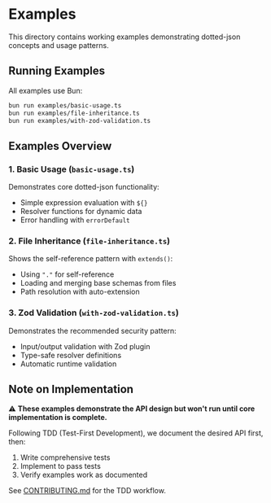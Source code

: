 # Examples

This directory contains working examples demonstrating dotted-json concepts and usage patterns.

## Running Examples

All examples use Bun:

```bash
bun run examples/basic-usage.ts
bun run examples/file-inheritance.ts
bun run examples/with-zod-validation.ts
```

## Examples Overview

### 1. Basic Usage (`basic-usage.ts`)
Demonstrates core dotted-json functionality:
- Simple expression evaluation with `${}`
- Resolver functions for dynamic data
- Error handling with `errorDefault`

### 2. File Inheritance (`file-inheritance.ts`)
Shows the self-reference pattern with `extends()`:
- Using `"."` for self-reference
- Loading and merging base schemas from files
- Path resolution with auto-extension

### 3. Zod Validation (`with-zod-validation.ts`)
Demonstrates the recommended security pattern:
- Input/output validation with Zod plugin
- Type-safe resolver definitions
- Automatic runtime validation

## Note on Implementation

⚠️ **These examples demonstrate the API design but won't run until core implementation is complete.**

Following TDD (Test-First Development), we document the desired API first, then:
1. Write comprehensive tests
2. Implement to pass tests
3. Verify examples work as documented

See [CONTRIBUTING.md](../CONTRIBUTING.md) for the TDD workflow.
